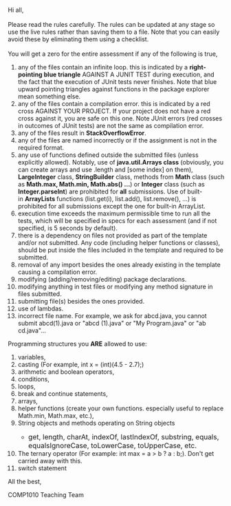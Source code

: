 <p dir="ltr" style="text-align: left;">Hi all,<br><br>Please read the rules carefully. The rules can be updated at any stage so use the live rules rather than saving them to a file. Note that you can easily avoid these by eliminating them using a checklist.<br><br>You will get a zero for the entire assessment if any of the following is true,<br></p><ol><li>any of the files contain an infinite loop. this is indicated by a <strong>right-pointing blue triangle</strong> AGAINST A JUNIT TEST during execution, and the fact that the execution of JUnit tests never finishes. Note that blue upward pointing triangles against functions in the package explorer mean something else.</li><li>any of the files contain a compilation error. this is indicated by a red cross AGAINST YOUR PROJECT. If your project does not have a red cross against it, you are safe on this one. Note JUnit errors (red crosses in outcomes of JUnit tests) are not the same as compilation error.</li><li>any of the files result in <strong>StackOverflowError</strong>.</li><li>any of the files are named incorrectly or if the assignment is not in the required format.</li><li>any use of functions defined outside the submitted files (unless explicitly allowed). Notably, use of <strong>java.util.</strong><strong>Arrays class</strong>&nbsp;(obviously, you can create arrays and use .length and [some index] on them), <strong>LargeInteger</strong> class,&nbsp;<strong>StringBuilder</strong> class, methods from <strong>Math</strong> class (such as <strong>Math.max, Math.min, Math.abs() ..</strong><strong>.</strong>) or <strong>Integer</strong> class (such as <strong>Integer.parseInt</strong>) are prohibited for <strong>all</strong> submissions. Use of built-in&nbsp;<strong>ArrayLists&nbsp;</strong>functions (list.get(i), list.add(), list.remove(), ...) is prohibited for all submissions except the one for built-in ArrayList.</li><li>execution time exceeds the maximum permissible time to run all the tests, which will be specified in specs for each assessment (and if not specified, is 5 seconds by default).<br></li><li>there is a dependency on files not provided as part of the template and/or not submitted. Any code (including helper functions or classes), should be put inside the files included in the template and required to be submitted.</li><li>removal of any import besides the ones already existing in the template causing a compilation error.</li><li>modifying (adding/removing/editing) package declarations.</li><li>modifying anything in test files or modifying any method signature in files submitted.</li><li>submitting file(s) besides the ones provided.</li><li>use of lambdas.</li><li>incorrect file name. For example, we ask for abcd.java, you cannot submit abcd(1).java or "abcd (1).java" or "My Program.java" or "ab cd.java"...</li></ol><p>Programming structures you <strong>ARE</strong> allowed to use:</p><p></p><ol><li>variables,</li><li>casting (For example, int x = (int)(4.5 - 2.7);)</li><li>arithmetic and boolean operators,</li><li>conditions,</li><li>loops,</li><li>break and continue statements,</li><li>arrays,</li><li>helper functions (create your own functions. especially useful to replace Math.min, Math.max, etc.),</li><li>String objects and methods operating on String objects</li><ul><li><span style="font-size: 1rem; font-family: -apple-system, BlinkMacSystemFont, &quot;Segoe UI&quot;, Roboto, &quot;Helvetica Neue&quot;, Arial, &quot;Noto Sans&quot;, sans-serif, &quot;Apple Color Emoji&quot;, &quot;Segoe UI Emoji&quot;, &quot;Segoe UI Symbol&quot;, &quot;Noto Color Emoji&quot;;">get, length, charAt, indexOf, lastIndexOf, substring, equals, equalsIgnoreCase, toLowerCase, toUpperCase, etc.</span></li></ul><li>The ternary operator (For example: int max = a &gt; b ? a : b;). Don't get carried away with this.</li><li>switch statement</li></ol><p></p><p>All the best,</p><p>COMP1010 Teaching Team</p><br><br><p></p>
